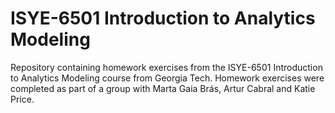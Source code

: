 # ISYE-6501 Introduction to Analytics Modeling
Repository containing homework exercises from the ISYE-6501 Introduction to Analytics Modeling course from Georgia Tech. Homework exercises were completed as part of a group with Marta Gaia Brás, Artur Cabral and Katie Price.
